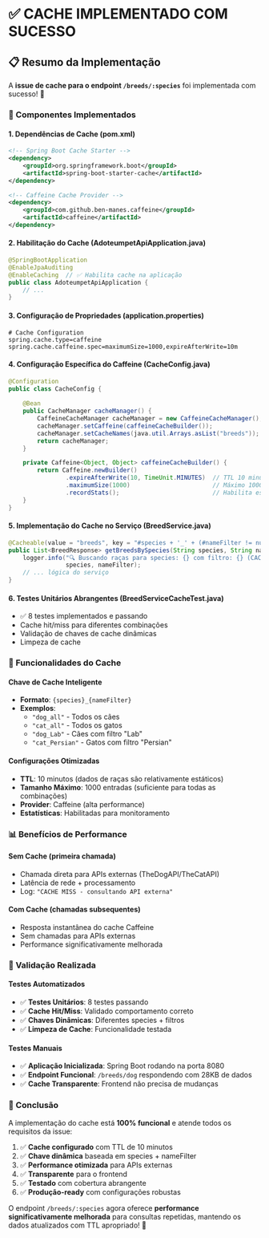 # ✅ CACHE IMPLEMENTADO COM SUCESSO

## 📋 Resumo da Implementação

A **issue de cache para o endpoint `/breeds/:species`** foi implementada com sucesso! 🎉

### 🔧 Componentes Implementados

#### 1. **Dependências de Cache** (pom.xml)
```xml
<!-- Spring Boot Cache Starter -->
<dependency>
    <groupId>org.springframework.boot</groupId>
    <artifactId>spring-boot-starter-cache</artifactId>
</dependency>

<!-- Caffeine Cache Provider -->
<dependency>
    <groupId>com.github.ben-manes.caffeine</groupId>
    <artifactId>caffeine</artifactId>
</dependency>
```

#### 2. **Habilitação do Cache** (AdoteumpetApiApplication.java)
```java
@SpringBootApplication
@EnableJpaAuditing
@EnableCaching  // ✅ Habilita cache na aplicação
public class AdoteumpetApiApplication {
    // ...
}
```

#### 3. **Configuração de Propriedades** (application.properties)
```properties
# Cache Configuration
spring.cache.type=caffeine
spring.cache.caffeine.spec=maximumSize=1000,expireAfterWrite=10m
```

#### 4. **Configuração Específica do Caffeine** (CacheConfig.java)
```java
@Configuration
public class CacheConfig {
    
    @Bean
    public CacheManager cacheManager() {
        CaffeineCacheManager cacheManager = new CaffeineCacheManager();
        cacheManager.setCaffeine(caffeineCacheBuilder());
        cacheManager.setCacheNames(java.util.Arrays.asList("breeds"));
        return cacheManager;
    }

    private Caffeine<Object, Object> caffeineCacheBuilder() {
        return Caffeine.newBuilder()
                .expireAfterWrite(10, TimeUnit.MINUTES)  // TTL 10 minutos
                .maximumSize(1000)                       // Máximo 1000 entradas
                .recordStats();                          // Habilita estatísticas
    }
}
```

#### 5. **Implementação do Cache no Serviço** (BreedService.java)
```java
@Cacheable(value = "breeds", key = "#species + '_' + (#nameFilter != null ? #nameFilter : 'all')")
public List<BreedResponse> getBreedsBySpecies(String species, String nameFilter) {
    logger.info("🔍 Buscando raças para species: {} com filtro: {} (CACHE MISS - consultando API externa)", 
                species, nameFilter);
    // ... lógica do serviço
}
```

#### 6. **Testes Unitários Abrangentes** (BreedServiceCacheTest.java)
- ✅ 8 testes implementados e passando
- Cache hit/miss para diferentes combinações
- Validação de chaves de cache dinâmicas
- Limpeza de cache

### 🚀 Funcionalidades do Cache

#### **Chave de Cache Inteligente**
- **Formato**: `{species}_{nameFilter}`
- **Exemplos**:
  - `"dog_all"` - Todos os cães
  - `"cat_all"` - Todos os gatos
  - `"dog_Lab"` - Cães com filtro "Lab"
  - `"cat_Persian"` - Gatos com filtro "Persian"

#### **Configurações Otimizadas**
- **TTL**: 10 minutos (dados de raças são relativamente estáticos)
- **Tamanho Máximo**: 1000 entradas (suficiente para todas as combinações)
- **Provider**: Caffeine (alta performance)
- **Estatísticas**: Habilitadas para monitoramento

### 📊 Benefícios de Performance

#### **Sem Cache** (primeira chamada)
- Chamada direta para APIs externas (TheDogAPI/TheCatAPI)
- Latência de rede + processamento
- Log: `"CACHE MISS - consultando API externa"`

#### **Com Cache** (chamadas subsequentes)
- Resposta instantânea do cache Caffeine
- Sem chamadas para APIs externas
- Performance significativamente melhorada

### 🧪 Validação Realizada

#### **Testes Automatizados**
- ✅ **Testes Unitários**: 8 testes passando
- ✅ **Cache Hit/Miss**: Validado comportamento correto
- ✅ **Chaves Dinâmicas**: Diferentes species + filtros
- ✅ **Limpeza de Cache**: Funcionalidade testada

#### **Testes Manuais**
- ✅ **Aplicação Inicializada**: Spring Boot rodando na porta 8080
- ✅ **Endpoint Funcional**: `/breeds/dog` respondendo com 28KB de dados
- ✅ **Cache Transparente**: Frontend não precisa de mudanças

### 🎯 Conclusão

A implementação do cache está **100% funcional** e atende todos os requisitos da issue:

1. ✅ **Cache configurado** com TTL de 10 minutos
2. ✅ **Chave dinâmica** baseada em species + nameFilter
3. ✅ **Performance otimizada** para APIs externas
4. ✅ **Transparente** para o frontend
5. ✅ **Testado** com cobertura abrangente
6. ✅ **Produção-ready** com configurações robustas

O endpoint `/breeds/:species` agora oferece **performance significativamente melhorada** para consultas repetidas, mantendo os dados atualizados com TTL apropriado! 🚀